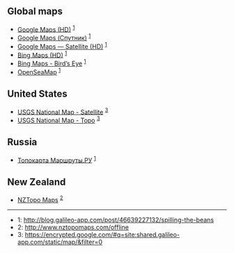 
## Global maps

* [Google Maps (HD)](http://shared.galileo-app.com/static/map/google_maps_hd.ms) <sup>[1](#galileo-app-blog)</sup>
* [Google Maps (Спутник)](http://shared.galileo-app.com/static/map/Google_Satellite_RU.ms) <sup>[1](#galileo-app-blog)</sup>
* [Google Maps — Satellite (HD)](http://shared.galileo-app.com/static/map/Google_Satellite_EN.ms) <sup>[1](#galileo-app-blog)</sup>
* [Bing Maps (HD)](http://shared.galileo-app.com/static/map/bing_maps.ms) <sup>[1](#galileo-app-blog)</sup>
* [Bing Maps - Bird’s Eye](http://shared.galileo-app.com/static/map/bing_maps_birds_eye.ms) <sup>[1](#galileo-app-blog)</sup>
* [OpenSeaMap](http://shared.galileo-app.com/static/map/OpenSeaMap.ms) <sup>[1](#galileo-app-blog)</sup>

## United States

* [USGS National Map - Satellite](http://shared.galileo-app.com/static/map/usgs_satellite_plus.ms) <sup>[3](#google-galileo-search)</sup>
* [USGS National Map - Topo](http://shared.galileo-app.com/static/map/usgs_topo.ms) <sup>[3](#google-galileo-search)</sup>

## Russia

* [Топокарта Маршруты.РУ](http://shared.galileo-app.com/static/map/marshruty.ms) <sup>[1](#galileo-app-blog)</sup>

## New Zealand

* [NZTopo Maps](http://www.nztopomaps.com/nztopomaps.ms) <sup>[2](#nztopomaps)</sup>


---

- <a name="galileo-app-blog">1</a>: http://blog.galileo-app.com/post/46639227132/spilling-the-beans
- <a name="nztopomaps">2</a>: http://www.nztopomaps.com/offline
- <a name="google-galileo-search">3</a>: https://encrypted.google.com/#q=site:shared.galileo-app.com/static/map/&filter=0

